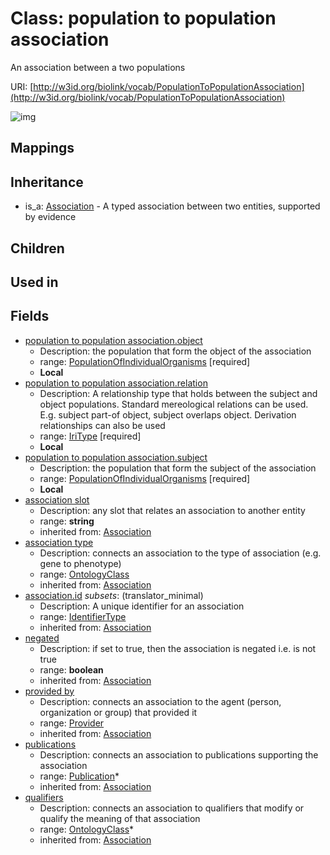 # Class: population to population association


An association between a two populations

URI: [http://w3id.org/biolink/vocab/PopulationToPopulationAssociation](http://w3id.org/biolink/vocab/PopulationToPopulationAssociation)

![img](http://yuml.me/diagram/nofunky;dir:TB/class/\[PopulationToPopulationAssociation|relation:iri_type;id(i):identifier_type%20%3F;negated(i):boolean%20%3F;association_slot(i):string%20%3F]-%20provided%20by(i)%20%3F>\[Provider],%20\[PopulationToPopulationAssociation]-%20publications(i)%20*>\[Publication],%20\[PopulationToPopulationAssociation]-%20qualifiers(i)%20*>\[OntologyClass],%20\[PopulationToPopulationAssociation]-%20association%20type(i)%20%3F>\[OntologyClass],%20\[PopulationToPopulationAssociation]-%20object>\[PopulationOfIndividualOrganisms],%20\[PopulationToPopulationAssociation]-%20subject>\[PopulationOfIndividualOrganisms],%20\[Association]^-\[PopulationToPopulationAssociation])
## Mappings

## Inheritance

 *  is_a: [Association](Association.md) - A typed association between two entities, supported by evidence
## Children

## Used in

## Fields

 * [population to population association.object](population_to_population_association_object.md)
    * Description: the population that form the object of the association
    * range: [PopulationOfIndividualOrganisms](PopulationOfIndividualOrganisms.md) [required]
    * __Local__
 * [population to population association.relation](population_to_population_association_relation.md)
    * Description: A relationship type that holds between the subject and object populations. Standard mereological relations can be used. E.g. subject part-of object, subject overlaps object. Derivation relationships can also be used
    * range: [IriType](IriType.md) [required]
    * __Local__
 * [population to population association.subject](population_to_population_association_subject.md)
    * Description: the population that form the subject of the association
    * range: [PopulationOfIndividualOrganisms](PopulationOfIndividualOrganisms.md) [required]
    * __Local__
 * [association slot](association_slot.md)
    * Description: any slot that relates an association to another entity
    * range: **string**
    * inherited from: [Association](Association.md)
 * [association type](association_type.md)
    * Description: connects an association to the type of association (e.g. gene to phenotype)
    * range: [OntologyClass](OntologyClass.md)
    * inherited from: [Association](Association.md)
 * [association.id](association_id.md) *subsets*: (translator_minimal)
    * Description: A unique identifier for an association
    * range: [IdentifierType](IdentifierType.md)
    * inherited from: [Association](Association.md)
 * [negated](negated.md)
    * Description: if set to true, then the association is negated i.e. is not true
    * range: **boolean**
    * inherited from: [Association](Association.md)
 * [provided by](provided_by.md)
    * Description: connects an association to the agent (person, organization or group) that provided it
    * range: [Provider](Provider.md)
    * inherited from: [Association](Association.md)
 * [publications](publications.md)
    * Description: connects an association to publications supporting the association
    * range: [Publication](Publication.md)*
    * inherited from: [Association](Association.md)
 * [qualifiers](qualifiers.md)
    * Description: connects an association to qualifiers that modify or qualify the meaning of that association
    * range: [OntologyClass](OntologyClass.md)*
    * inherited from: [Association](Association.md)
